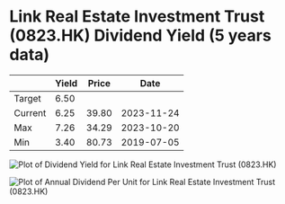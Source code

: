 # Link Real Estate Investment Trust (0823.HK) Dividend Yield (5 years data)

|     | Yield   | Price | Date       |
|-----|---------|-------|------------|
| Target | 6.50 |  |  |
| Current | 6.25 | 39.80  | 2023-11-24 |
| Max | 7.26 | 34.29  | 2023-10-20 |
| Min | 3.40 | 80.73  | 2019-07-05 |

![Plot of Dividend Yield for Link Real Estate Investment Trust (0823.HK)](0823_div_5.png)

![Plot of Annual Dividend Per Unit for Link Real Estate Investment Trust (0823.HK)](0823_yearly_dpu.png)
